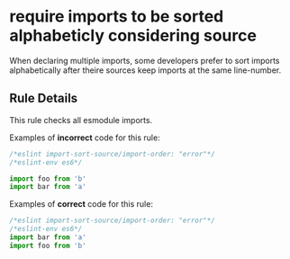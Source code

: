 # require imports to be sorted alphabeticly considering source

When declaring multiple imports, some developers prefer to sort imports alphabetically after theire sources keep imports at the same line-number.

## Rule Details

This rule checks all esmodule imports.

Examples of **incorrect** code for this rule:

```javascript
/*eslint import-sort-source/import-order: "error"*/
/*eslint-env es6*/

import foo from 'b'
import bar from 'a'
```

Examples of **correct** code for this rule:

```javascript
/*eslint import-sort-source/import-order: "error"*/
/*eslint-env es6*/
import bar from 'a'
import foo from 'b'
```

